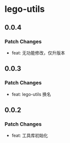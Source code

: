 # lego-utils

## 0.0.4

### Patch Changes

- feat: 无功能修改，仅升版本

## 0.0.3

### Patch Changes

- feat: lego-utils 换名

## 0.0.2

### Patch Changes

- feat: 工具库初始化
